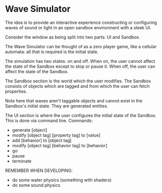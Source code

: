 Wave Simulator
=
The idea is to provide an interactive experience constructing
or configuring waves of sound or light in an open sandbox
environment with a sleek UI.

Consider the window as being split into two parts: UI and Sandbox.

The Wave Simulator can be thought of as a zero player game, like
a cellular automata: all that is required is the initial state.

The simulation has two states: on and off. When on, the user cannot
affect the state of the Sandbox except to stop or pause it. When off, the user
can affect the state of the Sandbox.

The Sandbox section is the world which the user modifies. The Sandbox
consists of objects which are tagged and from which the user can
fetch properties.

Note here that waves aren't taggable objects and cannot
exist in the Sandbox's initial state. They are generated
entities.

The UI section is where the user configures the initial state of
the Sandbox. This is done via command line. Commands:
- generate [object]
- modify [object tag] [property tag] to [value]
- add [behavior] to [object tag]
- modify [object tag] [behavior tag] to [behavior]
- go
- pause
- terminate

REMEMBER WHEN DEVELOPING:

- do some water physics (something with shaders)
- do some sound physics
